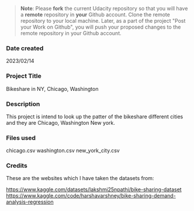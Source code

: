 > **Note**: Please **fork** the current Udacity repository so that you will have a **remote** repository in **your** Github account. Clone the remote repository to your local machine. Later, as a part of the project "Post your Work on Github", you will push your proposed changes to the remote repository in your Github account.

### Date created

2023/02/14

### Project Title

Bikeshare in NY, Chicago, Washington

### Description

This project is intend to look up the patter of the bikeshare different cities and they are Chicago, Washington
New york.

### Files used

chicago.csv
washington.csv
new_york_city.csv

### Credits

These are the websites which I have taken the datasets from:

https://www.kaggle.com/datasets/lakshmi25npathi/bike-sharing-dataset
https://www.kaggle.com/code/harshavarshney/bike-sharing-demand-analysis-regression
